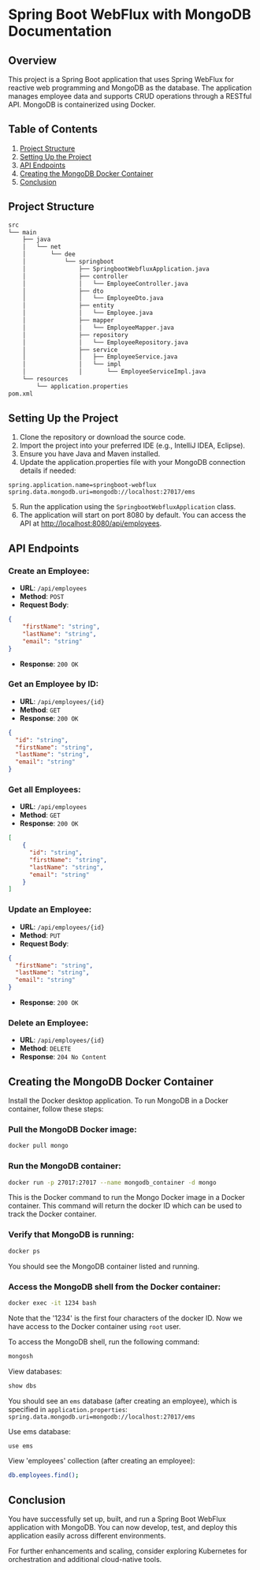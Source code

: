 # Spring Boot WebFlux with MongoDB Documentation

## Overview

This project is a Spring Boot application that uses Spring WebFlux for reactive web programming and MongoDB as the database. The application manages employee data and supports CRUD operations through a RESTful API. MongoDB is containerized using Docker.

## Table of Contents

1. [Project Structure](#project-structure)
2. [Setting Up the Project](#setting-up-the-project)
4. [API Endpoints](#api-endpoints)
5. [Creating the MongoDB Docker Container](#creating-the-mongodb-docker-container)
6. [Conclusion](#conclusion)

## Project Structure

```bash
src
└── main
    ├── java
    │   └── net
    │       └── dee
    │           └── springboot
    │               ├── SpringbootWebfluxApplication.java
    │               ├── controller
    │               │   └── EmployeeController.java
    │               ├── dto
    │               │   └── EmployeeDto.java
    │               ├── entity
    │               │   └── Employee.java
    │               ├── mapper
    │               │   └── EmployeeMapper.java
    │               ├── repository
    │               │   └── EmployeeRepository.java
    │               ├── service
    │               │   ├── EmployeeService.java
    │               │   └── impl
    │               │       └── EmployeeServiceImpl.java
    └── resources
        └── application.properties
pom.xml
```

## Setting Up the Project

1. Clone the repository or download the source code.
2. Import the project into your preferred IDE (e.g., IntelliJ IDEA, Eclipse).
3. Ensure you have Java and Maven installed.
4. Update the application.properties file with your MongoDB connection details if needed:
```properties
spring.application.name=springboot-webflux
spring.data.mongodb.uri=mongodb://localhost:27017/ems
```
5. Run the application using the `SpringbootWebfluxApplication` class.
6. The application will start on port 8080 by default. You can access the API at [http://localhost:8080/api/employees](http://localhost:8080/api/employees).

## API Endpoints

### Create an Employee:

- **URL**: `/api/employees`
- **Method**: `POST`
- **Request Body**:

```json
{
    "firstName": "string",
    "lastName": "string",
    "email": "string"
}
```
- **Response**: `200 OK`

### Get an Employee by ID:

- **URL**: `/api/employees/{id}`
- **Method**: `GET`
- **Response**: `200 OK`

```json
{
  "id": "string",
  "firstName": "string",
  "lastName": "string",
  "email": "string"
}
```

### Get all Employees:

- **URL**: `/api/employees`
- **Method**: `GET`
- **Response**: `200 OK`

```json
[
    {
      "id": "string",
      "firstName": "string",
      "lastName": "string",
      "email": "string"
    }
]
```

### Update an Employee:

- **URL**: `/api/employees/{id}`
- **Method**: `PUT`
- **Request Body**:

```json
{
  "firstName": "string",
  "lastName": "string",
  "email": "string"
}
```
- **Response**: `200 OK`

### Delete an Employee:

- **URL**: `/api/employees/{id}`
- **Method**: `DELETE`
- **Response**: `204 No Content`

## Creating the MongoDB Docker Container

Install the Docker desktop application.
To run MongoDB in a Docker container, follow these steps:

### Pull the MongoDB Docker image:

```bash
docker pull mongo
```
### Run the MongoDB container:
```bash
docker run -p 27017:27017 --name mongodb_container -d mongo
```

This is the Docker command to run the Mongo Docker image in a Docker container. 
This command will return the docker ID which can be used to track the Docker container.

### Verify that MongoDB is running:
``` bash
docker ps
```
You should see the MongoDB container listed and running.

### Access the MongoDB shell from the Docker container:
```bash
docker exec -it 1234 bash
```
Note that the '1234' is the first four characters of the docker ID.
Now we have access to the Docker container using `root` user.

To access the MongoDB shell, run the following command:
```bash
mongosh
```
View databases:
```bash
show dbs
```
You should see an `ems` database (after creating an employee), which is specified in `application.properties`: `spring.data.mongodb.uri=mongodb://localhost:27017/ems`

Use ems database:
```bash
use ems
```
View 'employees' collection (after creating an employee):
```bash
db.employees.find();
```

## Conclusion
You have successfully set up, built, and run a Spring Boot WebFlux application with MongoDB. You can now develop, test, and deploy this application easily across different environments.

For further enhancements and scaling, consider exploring Kubernetes for orchestration and additional cloud-native tools.